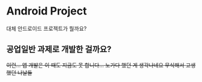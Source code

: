 # Android Project

대체 안드로이드 프로젝트가 뭘까요?

## 공업일반 과제로 개발한 걸까요?

~~이런... 앱 개발은 이 때도 지금도 못 합니다... 노가다 했던 게 생각나네요 무식해서 고생했던 나날들~~

